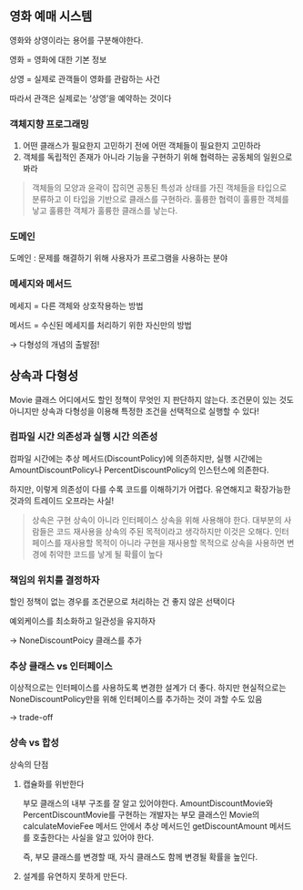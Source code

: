 ## 영화 예매 시스템

영화와 상영이라는 용어를 구분해야한다.

영화 = 영화에 대한 기본 정보

상영 = 실제로 관객들이 영화를 관람하는 사건

따라서 관객은 실제로는 ‘상영’을 예약하는 것이다

### 객체지향 프로그래밍

1. 어떤 클래스가 필요한지 고민하기 전에 어떤 객체들이 필요한지 고민하라
2. 객체를 독립적인 존재가 아니라 기능을 구현하기 위해 협력하는 공동체의 일원으로 봐라

> 객체들의 모양과 윤곽이 잡히면 공통된 특성과 상태를 가진 객체들을 타입으로 분류하고 이 타입을 기반으로 클래스를 구현하라. 훌륭한 협력이 훌륭한 객체를 낳고 훌륭한 객체가 훌륭한 클래스를 낳는다.
>

### 도메인

도메인 :  문제를 해결하기 위해 사용자가 프로그램을 사용하는 분야

### 메세지와 메서드

메세지 = 다른 객체와 상호작용하는 방법

메서드 = 수신된 메세지를 처리하기 위한 자신만의 방법

→ 다형성의 개념의 출발점!

## 상속과 다형성

Movie 클래스 어디에서도 할인 정책이 무엇인 지 판단하지 않는다. 조건문이 있는 것도 아니지만 상속과 다형성을 이용해 특정한 조건을 선택적으로 실행할 수 있다!

### 컴파일 시간 의존성과 실행 시간 의존성

컴파일 시간에는 추상 메서드(DiscountPolicy)에 의존하지만, 실행 시간에는 AmountDiscountPolicy나 PercentDiscountPolicy의 인스턴스에 의존한다.

하지만, 이렇게 의존성이 다를 수록 코드를 이해하기가 어렵다. 유연해지고 확장가능한 것과의 트레이드 오프라는 사실!

> 상속은 구현 상속이 아니라 인터페이스 상속을 위해 사용해야 한다. 대부분의 사람들은 코드 재사용을 상속의 주된 목적이라고 생각하지만 이것은 오해다. 인터페이스를 재사용할 목적이 아니라 구현을 재사용할 목적으로 상속을 사용하면 변경에 취약한 코드를 낳게 될 확률이 높다
>

### 책임의 위치를 결정하자

할인 정책이 없는 경우를 조건문으로 처리하는 건 좋지 않은 선택이다

예외케이스를 최소화하고 일관성을 유지하자

→ NoneDiscountPoicy 클래스를 추가

### 추상 클래스 vs 인터페이스

이상적으로는 인터페이스를 사용하도록 변경한 설계가 더 좋다. 하지만 현실적으로는 NoneDiscountPolicy만을 위해 인터페이스를 추가하는 것이 과할 수도 있음

→ trade-off

### 상속 vs 합성

상속의 단점

1. 캡슐화를 위반한다

   부모 클래스의 내부 구조를 잘 알고 있어야한다. AmountDiscountMovie와 PercentDiscountMovie를 구현하는 개발자는 부모 클래스인 Movie의 calculateMovieFee 메서드 안에서 추상 메서드인 getDiscountAmount 메서드를 호출한다는 사실을 알고 있어야 한다.

   즉, 부모 클래스를 변경할 때, 자식 클래스도 함께 변경될 확률을 높인다.

2. 설계를 유연하지 못하게 만든다.